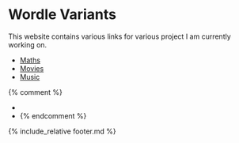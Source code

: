 # Wordle Variants

This website contains various links for various project I am currently working on.

* [Maths](maths)
* [Movies](movies)
* [Music](music)

{% comment %}
* []()
* []()
{% endcomment %}

{% include_relative footer.md %}
